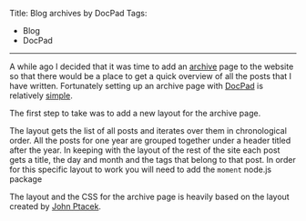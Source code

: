 Title: Blog archives by DocPad
Tags:
  - Blog
  - DocPad
---

A while ago I decided that it was time to add an [archive](/archives.html) page to the website so
that there would be a place to get a quick overview of all the posts that I have written. Fortunately
setting up an archive page with [DocPad](https://docpad.org/) is relatively [simple](https://github.com/pvandervelde/mindvortex/commit/31698aa10fd205f41999e0b89792744a2bb8b82b).

The first step to take was to add a new layout for the archive page.

<script src="https://gist.github.com/pvandervelde/b7434bc8a1b7eb240da9.js"></script>

The layout gets the list of all posts and iterates over them in chronological order. All the posts
for one year are grouped together under a header titled after the year. In keeping with the layout
of the rest of the site each post gets a title, the day and month and the tags that belong to that
post. In order for this specific layout to work you will need to add the `moment` node.js package

The layout and the CSS for the archive page is heavily based on the layout created by [John Ptacek](http://www.jptacek.com/).
